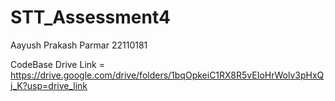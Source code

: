 # STT_Assessment4

Aayush Prakash Parmar 22110181

CodeBase Drive Link = https://drive.google.com/drive/folders/1bqOpkeiC1RX8R5vEIoHrWolv3pHxQj_K?usp=drive_link
